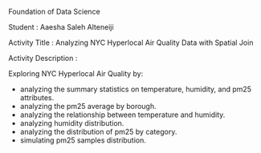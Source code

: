 Foundation of Data Science

Student : Aaesha Saleh Alteneiji

Activity Title : Analyzing NYC Hyperlocal Air Quality Data with Spatial Join

Activity Description :

Exploring NYC Hyperlocal Air Quality by:
- analyzing the summary statistics on temperature, humidity, and pm25 attributes.
- analyzing the pm25 average by borough.
- analyzing the relationship between temperature and humidity.
- analyzing humidity distribution.
- analyzing the distribution of pm25 by category.
- simulating pm25 samples distribution. 
